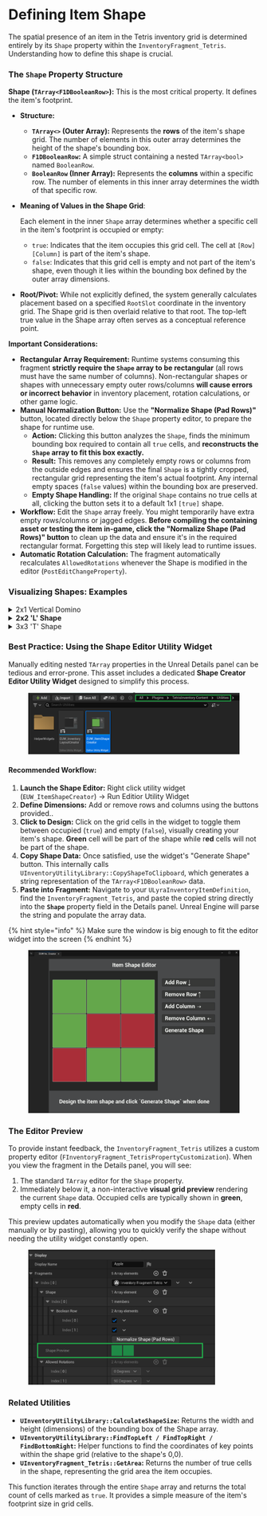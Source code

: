 # Defining Item Shape

The spatial presence of an item in the Tetris inventory grid is determined entirely by its `Shape` property within the `InventoryFragment_Tetris`. Understanding how to define this shape is crucial.

### **The `Shape` Property Structure**

**Shape (`TArray<F1DBooleanRow>`):** This is the most critical property. It defines the item's footprint.

* **Structure:**
  * **`TArray<>` (Outer Array):** Represents the **rows** of the item's shape grid. The number of elements in this outer array determines the height of the shape's bounding box.
  * **`F1DBooleanRow`:** A simple struct containing a nested `TArray<bool>` named `BooleanRow`.
  * **`BooleanRow` (Inner Array):** Represents the **columns** within a specific row. The number of elements in this inner array determines the width of that specific row.
*   **Meaning of Values in the Shape Grid**:

    Each element in the inner `Shape` array determines whether a specific cell in the item's footprint is occupied or empty:

    * `true`: Indicates that the item occupies this grid cell. The cell at `[Row][Column]` is part of the item's shape.
    * `false`: Indicates that this grid cell is empty and not part of the item's shape, even though it lies within the bounding box defined by the outer array dimensions.
* **Root/Pivot:** While not explicitly defined, the system generally calculates placement based on a specified `RootSlot` coordinate in the inventory grid. The Shape grid is then overlaid relative to that root. The top-left true value in the Shape array often serves as a conceptual reference point.

**Important Considerations:**

* **Rectangular Array Requirement:** Runtime systems consuming this fragment **strictly require the `Shape` array to be rectangular** (all rows must have the same number of columns). Non-rectangular shapes or shapes with unnecessary empty outer rows/columns **will cause errors or incorrect behavior** in inventory placement, rotation calculations, or other game logic.
* **Manual Normalization Button:** Use the **"Normalize Shape (Pad Rows)"** button, located directly below the `Shape` property editor, to prepare the shape for runtime use.
  * **Action:** Clicking this button analyzes the `Shape`, finds the minimum bounding box required to contain all `true` cells, and **reconstructs the `Shape` array to fit this box exactly.**
  * **Result:** This removes any completely empty rows or columns from the outside edges and ensures the final `Shape` is a tightly cropped, rectangular grid representing the item's actual footprint. Any internal empty spaces (`false` values) within the bounding box are preserved.
  * **Empty Shape Handling:** If the original `Shape` contains no true cells at all, clicking the button sets it to a default 1x1 `[true]` shape.
* **Workflow:** Edit the `Shape` array freely. You might temporarily have extra empty rows/columns or jagged edges. **Before compiling the containing asset or testing the item in-game, click the "Normalize Shape (Pad Rows)" button** to clean up the data and ensure it's in the required rectangular format. Forgetting this step will likely lead to runtime issues.
* **Automatic Rotation Calculation:** The fragment automatically recalculates `AllowedRotations` whenever the Shape is modified in the editor (`PostEditChangeProperty`).

### **Visualizing Shapes: Examples**

<details>

<summary>2x1 Vertical Domino</summary>

**Visual**:

```
 X
 X
```

`Shape` Data:

* `Shape` (Outer TArray - 2 elements for 2 rows)
  * `[0]` (F1DBooleanRow - Row 0)
    * `BooleanRow` (Inner TArray - 1 element for 1 column)
      * `[0]` = `true`
  * `[1]` (F1DBooleanRow - Row 1)
    * `BooleanRow` (Inner TArray - 1 element for 1 column)
      * `[0]` = `true`&#x20;

<figure><img src="../../../../.gitbook/assets/image (3) (1) (1).png" alt="" width="563"><figcaption></figcaption></figure>

</details>

<details>

<summary><strong>2x2 'L' Shape</strong></summary>

**Visual:**

```
 X .
 X X
```

`Shape` Data:

* `Shape` (Outer TArray - 2 elements for 2 rows)
  * `[0]` (F1DBooleanRow - Row 0)
    * `BooleanRow` (Inner TArray - 2 elements for 2 columns)
      * `[0]` = `true`
      * `[1]` = `false`
  * `[1]` (F1DBooleanRow - Row 1)
    * `BooleanRow` (Inner TArray - 2 elements for 2 columns)
      * `[0]` = `true`
      * `[1]` = `true`&#x20;

<figure><img src="../../../../.gitbook/assets/image (5) (1).png" alt="" width="563"><figcaption></figcaption></figure>

</details>

<details>

<summary>3x3 'T' Shape</summary>

**Visual:**

```
 X X X
   X
   X
```

`Shape` Data:

* `Shape` (Outer TArray - 2 elements for 2 rows)
  * `[0]` (F1DBooleanRow - Row 0)
    * `BooleanRow` (Inner TArray - 3 elements for 3 columns)
      * `[0]` = `true`
      * `[1]` = `true`&#x20;
      * `[2]` = `true`
  * `[1]` (F1DBooleanRow - Row 1)
    * `BooleanRow` (Inner TArray - 3 elements for 3 columns)
      * `[0]` = `false`
      * `[1]` = `true`&#x20;
      * `[2]` = `false`&#x20;
  * `[1]` (F1DBooleanRow - Row 3)
    * `BooleanRow` (Inner TArray - 3 elements for 3 columns)
      * `[0]` = `false`
      * `[1]` = `true`&#x20;
      * `[2]` = `false`&#x20;

<figure><img src="../../../../.gitbook/assets/image (6).png" alt="" width="563"><figcaption></figcaption></figure>

</details>

### **Best Practice: Using the Shape Editor Utility Widget**

Manually editing nested `TArray` properties in the Unreal Details panel can be tedious and error-prone. This asset includes a dedicated **Shape Creator Editor Utility Widget** designed to simplify this process.

<figure><img src="../../../../.gitbook/assets/image (7).png" alt="" width="563"><figcaption></figcaption></figure>

#### **Recommended Workflow:**

1. **Launch the Shape Editor:** Right click utility widget (`EUW_ItemShapeCreator`) -> Run Editior Utility Widget
2. **Define Dimensions:** Add or remove rows and columns using the buttons provided..
3. **Click to Design:** Click on the grid cells in the widget to toggle them between occupied (`true`) and empty (`false`), visually creating your item's shape. **Green** cell will be part of the shape while r**ed** cells will not be part of the shape.
4. **Copy Shape Data:** Once satisfied, use the widget's "Generate Shape" button. This internally calls `UInventoryUtilityLibrary::CopyShapeToClipboard`, which generates a string representation of the `TArray<F1DBooleanRow>` data.
5. **Paste into Fragment:** Navigate to your `ULyraInventoryItemDefinition`, find the `InventoryFragment_Tetris`, and paste the copied string directly into the **`Shape`** property field in the Details panel. Unreal Engine will parse the string and populate the array data.

{% hint style="info" %}
Make sure the window is big enough to fit the editor widget into the screen
{% endhint %}

<figure><img src="../../../../.gitbook/assets/image (8).png" alt=""><figcaption></figcaption></figure>

### **The Editor Preview**

To provide instant feedback, the `InventoryFragment_Tetris` utilizes a custom property editor (`FInventoryFragment_TetrisPropertyCustomization`). When you view the fragment in the Details panel, you will see:

1. The standard `TArray` editor for the `Shape` property.
2. Immediately below it, a non-interactive **visual grid preview** rendering the current `Shape` data. Occupied cells are typically shown in **green**, empty cells in **red**.

This preview updates automatically when you modify the `Shape` data (either manually or by pasting), allowing you to quickly verify the shape without needing the utility widget constantly open.

<figure><img src="../../../../.gitbook/assets/image (9).png" alt="" width="375"><figcaption></figcaption></figure>

### Related Utilities

* **`UInventoryUtilityLibrary::CalculateShapeSize`:** Returns the width and height (dimensions) of the bounding box of the Shape array.
* **`UInventoryUtilityLibrary::FindTopLeft / FindTopRight / FindBottomRight`:** Helper functions to find the coordinates of key points within the shape grid (relative to the shape's 0,0).
* **`UInventoryFragment_Tetris::GetArea`:** Returns the number of true cells in the shape, representing the grid area the item occupies.

This function iterates through the entire `Shape` array and returns the total count of cells marked as `true`. It provides a simple measure of the item's footprint size in grid cells.
